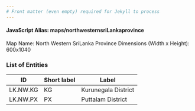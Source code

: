 ```yaml
---
# Front matter (even empty) required for Jekyll to process
---
```


#### JavaScript Alias: maps/northwesternsriLankaprovince

Map Name: North Western SriLanka Province
Dimensions (Width x Height): 600x1040

### List of Entities

| ID       | Short label | Label               |
| -------- | ----------- | ------------------- |
| LK.NW.KG | KG          | Kurunegala District |
| LK.NW.PX | PX          | Puttalam District   |
